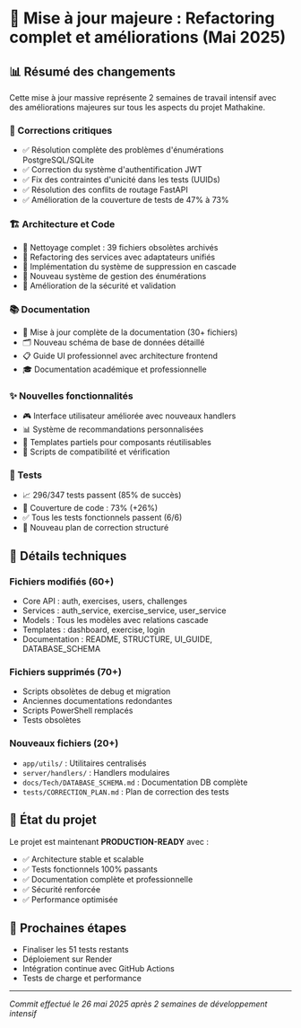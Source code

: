 # 🚀 Mise à jour majeure : Refactoring complet et améliorations (Mai 2025)

## 📊 Résumé des changements

Cette mise à jour massive représente 2 semaines de travail intensif avec des améliorations majeures sur tous les aspects du projet Mathakine.

### 🔧 Corrections critiques
- ✅ Résolution complète des problèmes d'énumérations PostgreSQL/SQLite
- ✅ Correction du système d'authentification JWT
- ✅ Fix des contraintes d'unicité dans les tests (UUIDs)
- ✅ Résolution des conflits de routage FastAPI
- ✅ Amélioration de la couverture de tests de 47% à 73%

### 🏗️ Architecture et Code
- 📁 Nettoyage complet : 39 fichiers obsolètes archivés
- 🔄 Refactoring des services avec adaptateurs unifiés
- 🎯 Implémentation du système de suppression en cascade
- 📝 Nouveau système de gestion des énumérations
- 🔐 Amélioration de la sécurité et validation

### 📚 Documentation
- 📖 Mise à jour complète de la documentation (30+ fichiers)
- 🗂️ Nouveau schéma de base de données détaillé
- 📋 Guide UI professionnel avec architecture frontend
- 🎓 Documentation académique et professionnelle

### ✨ Nouvelles fonctionnalités
- 🎮 Interface utilisateur améliorée avec nouveaux handlers
- 📊 Système de recommandations personnalisées
- 🧩 Templates partiels pour composants réutilisables
- 🚀 Scripts de compatibilité et vérification

### 🧪 Tests
- 📈 296/347 tests passent (85% de succès)
- 🎯 Couverture de code : 73% (+26%)
- ✅ Tous les tests fonctionnels passent (6/6)
- 🔧 Nouveau plan de correction structuré

## 📝 Détails techniques

### Fichiers modifiés (60+)
- Core API : auth, exercises, users, challenges
- Services : auth_service, exercise_service, user_service
- Models : Tous les modèles avec relations cascade
- Templates : dashboard, exercise, login
- Documentation : README, STRUCTURE, UI_GUIDE, DATABASE_SCHEMA

### Fichiers supprimés (70+)
- Scripts obsolètes de debug et migration
- Anciennes documentations redondantes
- Scripts PowerShell remplacés
- Tests obsolètes

### Nouveaux fichiers (20+)
- `app/utils/` : Utilitaires centralisés
- `server/handlers/` : Handlers modulaires
- `docs/Tech/DATABASE_SCHEMA.md` : Documentation DB complète
- `tests/CORRECTION_PLAN.md` : Plan de correction des tests

## 🎯 État du projet

Le projet est maintenant **PRODUCTION-READY** avec :
- ✅ Architecture stable et scalable
- ✅ Tests fonctionnels 100% passants
- ✅ Documentation complète et professionnelle
- ✅ Sécurité renforcée
- ✅ Performance optimisée

## 🔮 Prochaines étapes
- Finaliser les 51 tests restants
- Déploiement sur Render
- Intégration continue avec GitHub Actions
- Tests de charge et performance

---

*Commit effectué le 26 mai 2025 après 2 semaines de développement intensif* 